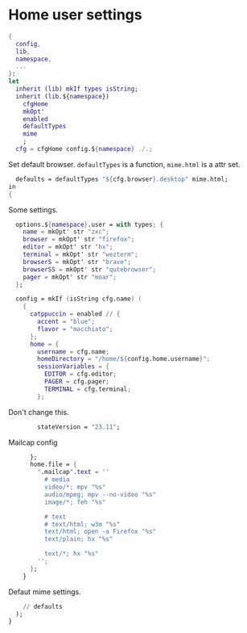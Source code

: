 # Home user settings

```nix tangle:default.nix
{
  config,
  lib,
  namespace,
  ...
}:
let
  inherit (lib) mkIf types isString;
  inherit (lib.${namespace})
    cfgHome
    mkOpt'
    enabled
    defaultTypes
    mime
    ;
  cfg = cfgHome config.${namespace} ./.;
```

Set default browser.
`defaultTypes` is a function, `mime.html` is a attr set.

```nix tangle:default.nix
  defaults = defaultTypes "${cfg.browser}.desktop" mime.html;
in
{
```

Some settings.

```nix tangle:default.nix
  options.${namespace}.user = with types; {
    name = mkOpt' str "zxc";
    browser = mkOpt' str "firefox";
    editor = mkOpt' str "hx";
    terminal = mkOpt' str "wezterm";
    browserS = mkOpt' str "brave";
    browserSS = mkOpt' str "qutebrowser";
    pager = mkOpt' str "moar";
  };

  config = mkIf (isString cfg.name) (
    {
      catppuccin = enabled // {
        accent = "blue";
        flavor = "macchiato";
      };
      home = {
        username = cfg.name;
        homeDirectory = "/home/${config.home.username}";
        sessionVariables = {
          EDITOR = cfg.editor;
          PAGER = cfg.pager;
          TERMINAL = cfg.terminal;
        };
```

Don't change this.

```nix tangle:default.nix
        stateVersion = "23.11";
```

Mailcap config

```nix tangle:default.nix
      };
      home.file = {
        ".mailcap".text = ''
          # media
          video/*; mpv "%s"
          audio/mpeg; mpv --no-video "%s"
          image/*; feh "%s"

          # text
          # text/html; w3m "%s"
          text/html; open -a Firefox "%s"
          text/plain; hx "%s"

          text/*; hx "%s"
        '';
      };
    }
```

Defaut mime settings.

```nix tangle:default.nix
    // defaults
  );
}
```
